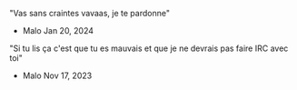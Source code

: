 "Vas sans craintes vavaas, je te pardonne"
 - Malo Jan 20, 2024

"Si tu lis ça c'est que tu es mauvais et que je ne devrais pas faire IRC avec toi"
 - Malo Nov 17, 2023
